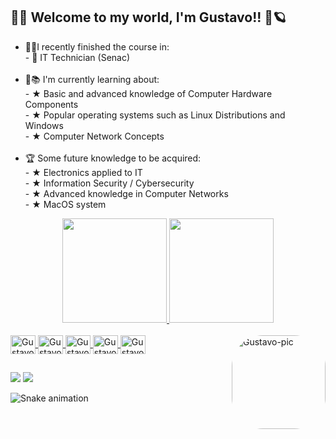## 🌌🌠 Welcome to my world, I'm Gustavo!! 🚀🪐

- 🤩🚩I recently finished the course in: <br>
      - 🚀 IT Technician (Senac) <br><br>
- 🔎📚 I'm currently learning about: <br>
      - ★ Basic and advanced knowledge of Computer Hardware Components<br>
      - ★ Popular operating systems such as Linux Distributions and Windows<br>
      - ★ Computer Network Concepts<br><br>
- 🏆 Some future knowledge to be acquired:<br>
      - ★ Electronics applied to IT<br>
      - ★ Information Security / Cybersecurity<br>
      - ★ Advanced knowledge in Computer Networks<br>
      - ★ MacOS system<br>

<div align="center">
  <a href="https://github.com/GustavoVenancioC">
  <img height="167em" src="https://github-readme-stats.vercel.app/api?username=GustavoVenancioC&show_icons=true&theme=graywhite&include_all_commits=true&count_private=true"/>
  <img height="167em" src="https://github-readme-stats.vercel.app/api/top-langs/?username=GustavoVenancioC&layout=compact&langs_count=7&theme=graywhite"/>
</div>
<div style="display: inline_block"><br>
  <img align="center" alt="Gustavo-Js" height="30" width="40" src="https://cdn.jsdelivr.net/gh/devicons/devicon/icons/javascript/javascript-original.svg">
  <img align="center" alt="Gustavo-HTML" height="30" width="40" src="https://cdn.jsdelivr.net/gh/devicons/devicon/icons/html5/html5-original.svg">
  <img align="center" alt="Gustavo-CSS" height="30" width="40" src="https://cdn.jsdelivr.net/gh/devicons/devicon/icons/css3/css3-original.svg">
  <img align="center" alt="Gustavo-GIT" height="30" width="40" src="https://cdn.jsdelivr.net/gh/devicons/devicon/icons/git/git-original.svg">
  <img align="center" alt="Gustavo-GitHub" height="30" width="40" src="https://cdn.jsdelivr.net/gh/devicons/devicon/icons/github/github-original.svg">
  <img align="right" alt="Gustavo-pic" height="150" style="border-radius:50px;" src="https://cdn.discordapp.com/attachments/889719796080467979/914378716719747152/bugs-bunny2-twilightwap.com.gif">
</div>
  
##
 
<div> 
  <a href="https://www.linkedin.com/in/gustavo-venancio-c/" target="_blank"><img src="https://img.shields.io/badge/-LinkedIn-%230077B5?style=for-the-badge&logo=linkedin&logoColor=white" target="_blank"></a> 
  <a href = "mailto:gustavo.venancioc7@gmail.com"><img src="https://img.shields.io/badge/-Gmail-%23333?style=for-the-badge&logo=gmail&logoColor=white" target="_blank"></a>
 
![Snake animation](https://github.com/GustavoVenancioC/GustavoVenancioC/blob/output/github-contribution-grid-snake.svg)

            

</div>
